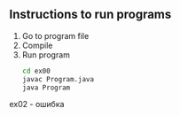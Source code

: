 ## Instructions to run programs
1. Go to program file 
2. Compile 
3. Run program
    ```bash
	cd ex00
	javac Program.java
	java Program
    ```

ex02 - ошибка
